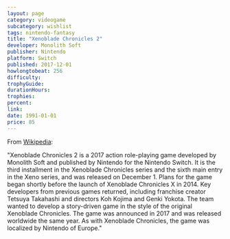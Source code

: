 ```yaml
---
layout: page
category: videogame
subcategory: wishlist
tags: nintendo-fantasy
title: "Xenoblade Chronicles 2"
developer: Monolith Soft
publisher: Nintendo
platform: Switch
published: 2017-12-01
howlongtobeat: 256
difficulty:
trophyGuide:
durationHours:
trophies:
percent:
link:
date: 1991-01-01
price: 85
---
```


From [Wikipedia](https://en.wikipedia.org/wiki/Xenoblade_Chronicles_2):

"Xenoblade Chronicles 2 is a 2017 action role-playing game developed by Monolith Soft and published by Nintendo for the Nintendo Switch. It is the third installment in the Xenoblade Chronicles series and the sixth main entry in the Xeno series, and was released on December 1. Plans for the game began shortly before the launch of Xenoblade Chronicles X in 2014. Key developers from previous games returned, including franchise creator Tetsuya Takahashi and directors Koh Kojima and Genki Yokota. The team wanted to develop a story-driven game in the style of the original Xenoblade Chronicles. The game was announced in 2017 and was released worldwide the same year. As with Xenoblade Chronicles, the game was localized by Nintendo of Europe."

